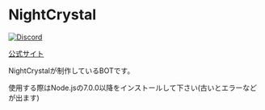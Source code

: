 # NightCrystal
<div>
    <a href="https://discord.gg/DbTpjXV"><img src="https://discordapp.com/api/guilds/391390986770710528/embed.png" alt="Discord" /></a>
</div>

[公式サイト](https://djs-jpn.ga)

NightCrystalが制作しているBOTです。

使用する際はNode.jsの7.0.0以降をインストールして下さい(古いとエラーなどが出ます)
